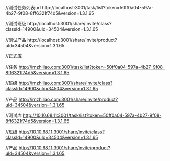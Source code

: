 

//测试任务列表url
http://localhost:3001/task/list?token=50ff0a04-597a-4b27-9f08-8ff6321f74d5&version=1.3.1.65

//测试班级
http://localhost:3001/share/invite/class?classId=14900&uId=34504&version=1.3.1.65

//测试产品
http://localhost:3001/share/invite/product?uId=34504&version=1.3.1.65


//正式库

//任务
http://imzhiliao.com:3001/task/list?token=50ff0a04-597a-4b27-9f08-8ff6321f74d5&version=1.3.1.65

//班级
http://imzhiliao.com:3001/share/invite/class?classId=14900&uId=34504&version=1.3.1.65

//产品
http://imzhiliao.com:3001/share/invite/product?uId=34504&version=1.3.1.65


//测试库
http://10.10.68.11:3001/task/list?token=50ff0a04-597a-4b27-9f08-8ff6321f74d5&version=1.3.1.65

//班级
http://10.10.68.11:3001/share/invite/class?classId=14900&uId=34504&version=1.3.1.65

//产品
http://10.10.68.11:3001/share/invite/product?uId=34504&version=1.3.1.65

